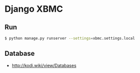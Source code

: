 # Django XBMC 

## Run

```bash
$ python manage.py runserver --settings=xbmc.settings.local
```

## Database

 - http://kodi.wiki/view/Databases